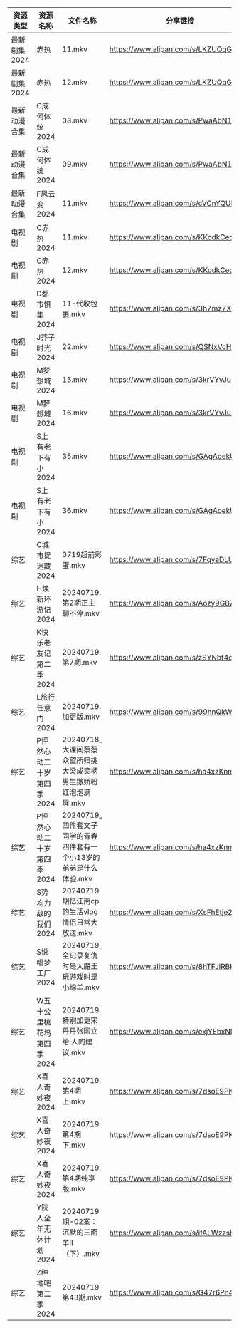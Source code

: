 | 资源类型     | 资源名称            | 文件名称                                      | 分享链接                                 | 更新时间                |
| -------- | --------------- | ----------------------------------------- | ------------------------------------ | ------------------- |
| 最新剧集2024 | 赤热              | 11.mkv                                    | https://www.alipan.com/s/LKZUQqGUquk | 2024-07-19 13:46:40 |
| 最新剧集2024 | 赤热              | 12.mkv                                    | https://www.alipan.com/s/LKZUQqGUquk | 2024-07-19 13:46:40 |
| 最新动漫合集   | C成何体统2024       | 08.mkv                                    | https://www.alipan.com/s/PwaAbN16cec | 2024-07-19 12:08:29 |
| 最新动漫合集   | C成何体统2024       | 09.mkv                                    | https://www.alipan.com/s/PwaAbN16cec | 2024-07-19 12:08:28 |
| 最新动漫合集   | F风云变2024        | 11.mkv                                    | https://www.alipan.com/s/cVCnYQUhJmX | 2024-07-19 12:08:31 |
| 电视剧      | C赤热2024         | 11.mkv                                    | https://www.alipan.com/s/KKodkCecDcy | 2024-07-19 13:46:05 |
| 电视剧      | C赤热2024         | 12.mkv                                    | https://www.alipan.com/s/KKodkCecDcy | 2024-07-19 13:46:04 |
| 电视剧      | D都市惧集2024       | 11-代收包裹.mkv                               | https://www.alipan.com/s/3h7mz7XVT7D | 2024-07-19 13:46:12 |
| 电视剧      | J芥子时光2024       | 22.mkv                                    | https://www.alipan.com/s/QSNxVcHJ6jZ | 2024-07-19 14:05:38 |
| 电视剧      | M梦想城2024        | 15.mkv                                    | https://www.alipan.com/s/3krVYvJuSK6 | 2024-07-19 13:46:17 |
| 电视剧      | M梦想城2024        | 16.mkv                                    | https://www.alipan.com/s/3krVYvJuSK6 | 2024-07-19 13:46:17 |
| 电视剧      | S上有老下有小2024     | 35.mkv                                    | https://www.alipan.com/s/GAgAoekUHew | 2024-07-19 00:05:50 |
| 电视剧      | S上有老下有小2024     | 36.mkv                                    | https://www.alipan.com/s/GAgAoekUHew | 2024-07-19 00:05:50 |
| 综艺       | C城市捉迷藏2024      | 0719超前彩蛋.mkv                              | https://www.alipan.com/s/7FqyaDLUvoi | 2024-07-19 16:07:20 |
| 综艺       | H焕新环游记2024      | 20240719.第2期正主聊不停.mkv                     | https://www.alipan.com/s/Aozy9GBZZwu | 2024-07-19 16:07:27 |
| 综艺       | K快乐老友记第二季2024   | 20240719.第7期.mkv                          | https://www.alipan.com/s/zSYNbf4cpYQ | 2024-07-19 16:07:38 |
| 综艺       | L旅行任意门2024      | 20240719.加更版.mkv                          | https://www.alipan.com/s/99hnQkWKkeJ | 2024-07-19 16:07:43 |
| 综艺       | P怦然心动二十岁第四季2024 | 20240718_大课间蔡蔡众望所归挑大梁成笑柄男生撒娇粉红泡泡满屏.mkv    | https://www.alipan.com/s/ha4xzKnmVsm | 2024-07-19 16:07:59 |
| 综艺       | P怦然心动二十岁第四季2024 | 20240719_四件套文子同学的青春四件套有一个小13岁的弟弟是什么体验.mkv | https://www.alipan.com/s/ha4xzKnmVsm | 2024-07-19 16:07:59 |
| 综艺       | S势均力敌的我们2024    | 20240719期忆江南cp的生活vlog情侣日常大放送.mkv          | https://www.alipan.com/s/XsFhEtje2h7 | 2024-07-19 16:08:08 |
| 综艺       | S说唱梦工厂2024      | 20240719_全记录复仇时是大魔王玩游戏时是小绵羊.mkv           | https://www.alipan.com/s/8hTFJiRBK62 | 2024-07-19 16:08:16 |
| 综艺       | W五十公里桃花坞第四季2024 | 20240719特别加更宋丹丹张国立给i人的建议.mkv              | https://www.alipan.com/s/exjYEbxNRBJ | 2024-07-19 16:08:23 |
| 综艺       | X喜人奇妙夜2024      | 20240719.第4期上.mkv                         | https://www.alipan.com/s/7dsoE9PKtJZ | 2024-07-19 16:08:29 |
| 综艺       | X喜人奇妙夜2024      | 20240719.第4期下.mkv                         | https://www.alipan.com/s/7dsoE9PKtJZ | 2024-07-19 16:08:29 |
| 综艺       | X喜人奇妙夜2024      | 20240719.第4期纯享版.mkv                       | https://www.alipan.com/s/7dsoE9PKtJZ | 2024-07-19 16:08:28 |
| 综艺       | Y院人全年无休计划2024   | 20240719期-02案：沉默的三面羊II（下）.mkv             | https://www.alipan.com/s/ifALWzzshRd | 2024-07-19 16:08:40 |
| 综艺       | Z种地吧第二季2024     | 20240719第43期.mkv                          | https://www.alipan.com/s/G47r6Pn4GFV | 2024-07-19 16:08:43 |
